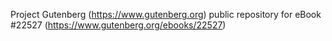 Project Gutenberg (https://www.gutenberg.org) public repository for eBook #22527 (https://www.gutenberg.org/ebooks/22527)
